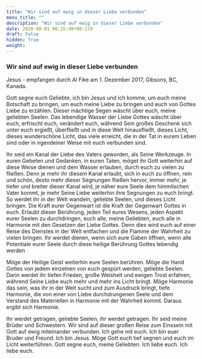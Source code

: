 ```yaml
---
title: "Wir sind auf ewig in dieser Liebe verbunden"
menu_title: ""
description: "Wir sind auf ewig in dieser Liebe verbunden"
date: 2020-08-01 06:25:48+00:229
draft: False
hidden: True
weight:
---
```

### Wir sind auf ewig in dieser Liebe verbunden

Jesus - empfangen durch Al Fike am 1. Dezember 2017, Gibsons, BC, Kanada.

Gott segne euch Geliebte, ich bin Jesus und ich komme, um euch meine Botschaft zu bringen, um euch meine Liebe zu bringen und euch von Gottes Liebe zu erzählen. Dieser mächtige Segen wäscht über euch, meine geliebten Seelen. Das lebendige Wasser der Liebe Gottes wäscht über euch, erfrischt euch, verändert euch, während Sein großes Geschenk sich unter euch ergießt, überfließt und in diese Welt hinausfließt, dieses Licht, dieses wunderschöne Licht, das viele erreicht, die in der Tat in eurem Leben sind oder in irgendeiner Weise mit euch verbunden sind.

Ihr seid ein Kanal der Liebe des Vaters geworden, als Seine Werkzeuge. In euren Gebeten und Gedanken, in euren Taten, möget ihr Gott weiterhin auf diese Weise dienen und dem Wasser erlauben, durch euch zu vielen zu fließen. Denn je mehr ihr diesem Kanal erlaubt, sich in euch zu öffnen, rein und schön, desto mehr dieser Segnungen fließen hervor, immer mehr, je tiefer und breiter dieser Kanal wird, je näher eure Seele dem himmlischen Vater kommt, je mehr Seine Liebe weiterhin ihre Segnungen zu euch bringt. So werdet ihr in der Welt wandeln, geliebte Seelen, und dieses Licht bringen. Die Kraft eurer Gegenwart ist die Kraft der Gegenwart Gottes in euch. Erlaubt dieser Berührung, jeden Teil eures Wesens, jeden Aspekt eurer Seelen zu durchdringen, euch alle, meine Geliebten, euch alle in Harmonie mit den Gesetzen der Liebe Gottes. Denn dies wird euch auf einer Reise des Dienstes in der Welt entfachen und die Flamme der Wahrheit zu vielen bringen. Ihr werdet dienen, wenn sich eure Gaben öffnen, wenn alle Potentiale eurer Seele durch diese heilige Berührung Gottes lebendig werden

Möge der Heilige Geist weiterhin eure Seelen berühren. Möge die Hand Gottes von jedem einzelnen von euch gespürt werden, geliebte Seelen. Darin werdet ihr tiefen Frieden, große Weisheit und ewigen Trost erfahren, während Seine Liebe euch mehr und mehr ins Licht bringt. Möge Harmonie das sein, was ihr in der Welt sucht und zum Ausdruck bringt, tiefe Harmonie, die von einer von Liebe durchdrungenen Seele und dem Verstand des Materiellen in Harmonie mit der Wahrheit kommt. Daraus ergibt sich Harmonie.

Ihr werdet getragen, geliebte Seelen, ihr werdet getragen. Ihr seid meine Brüder und Schwestern. Wir sind auf dieser großen Reise zum Einssein mit Gott auf ewig miteinander verbunden. Ich gehe mit euch. Ich bin euer Bruder und Freund. Ich bin Jesus. Möge Gott euch tief segnen und euch im Licht weiterführen. Gott segne euch, meine Geliebten. Ich liebe euch. Ich liebe euch.
